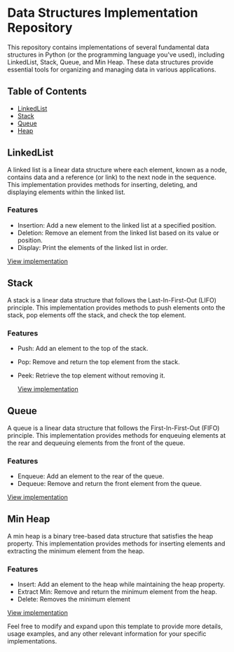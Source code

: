 # Data Structures Implementation Repository

This repository contains implementations of several fundamental data structures in Python (or the programming language you've used), including LinkedList, Stack, Queue, and Min Heap. These data structures provide essential tools for organizing and managing data in various applications.

## Table of Contents

- [LinkedList](./LinkedListDemo.java)
- [Stack](./StackDemo.java)
- [Queue](./QueueDemo.java)
- [Heap](./HeapDemo.java)

## LinkedList

A linked list is a linear data structure where each element, known as a node, contains data and a reference (or link) to the next node in the sequence. This implementation provides methods for inserting, deleting, and displaying elements within the linked list.

### Features

- Insertion: Add a new element to the linked list at a specified position.
- Deletion: Remove an element from the linked list based on its value or position.
- Display: Print the elements of the linked list in order.

[View implementation](./LinkedListDemo.java)

## Stack

A stack is a linear data structure that follows the Last-In-First-Out (LIFO) principle. This implementation provides methods to push elements onto the stack, pop elements off the stack, and check the top element.

### Features

- Push: Add an element to the top of the stack.
- Pop: Remove and return the top element from the stack.
- Peek: Retrieve the top element without removing it.

  [View implementation](./StackDemo.java)


## Queue

A queue is a linear data structure that follows the First-In-First-Out (FIFO) principle. This implementation provides methods for enqueuing elements at the rear and dequeuing elements from the front of the queue.

### Features

- Enqueue: Add an element to the rear of the queue.
- Dequeue: Remove and return the front element from the queue.

 [View implementation](./QueueDemo.java)

  
## Min Heap

A min heap is a binary tree-based data structure that satisfies the heap property. This implementation provides methods for inserting elements and extracting the minimum element from the heap.

### Features

- Insert: Add an element to the heap while maintaining the heap property.
- Extract Min: Remove and return the minimum element from the heap.
- Delete: Removes the minimum element 

 [View implementation](./HeapDemo.java)


Feel free to modify and expand upon this template to provide more details, usage examples, and any other relevant information for your specific implementations.
